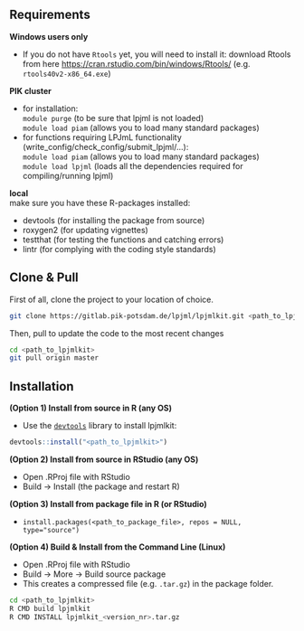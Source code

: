 ## Requirements

**Windows users only**
- If you do not have `Rtools` yet, you will need to install it: download Rtools from here https://cran.rstudio.com/bin/windows/Rtools/ (e.g. `rtools40v2-x86_64.exe`)

**PIK cluster**  
- for installation:  
    `module purge` (to be sure that lpjml is not loaded)  
    `module load piam` (allows you to load many standard packages)  
- for functions requiring LPJmL functionality (write_config/check_config/submit_lpjml/...):  
    `module load piam` (allows you to load many standard packages)  
    `module load lpjml` (loads all the dependencies required for compiling/running lpjml)  

**local**  
make sure you have these R-packages installed:  
- devtools (for installing the package from source)
- roxygen2 (for updating vignettes)  
- testthat (for testing the functions and catching errors)  
- lintr (for complying with the coding style standards)  


## Clone & Pull

First of all, clone the project to your location of choice.

```bash
git clone https://gitlab.pik-potsdam.de/lpjml/lpjmlkit.git <path_to_lpjmlkit>
```

Then, pull to update the code to the most recent changes

```bash
cd <path_to_lpjmlkit>
git pull origin master
```

## Installation

**(Option 1) Install from source in R (any OS)**  
- Use the [`devtools`](https://rawgit.com/rstudio/cheatsheets/master/package-development.pdf) library to install lpjmlkit:
```R
devtools::install("<path_to_lpjmlkit>")
```

**(Option 2) Install from source in RStudio (any OS)**  
- Open .RProj file with RStudio  
- Build -> Install (the package and restart R)

**(Option 3) Install from package file in R (or RStudio)**  
- `install.packages(<path_to_package_file>, repos = NULL, type="source")`

**(Option 4) Build & Install from the Command Line (Linux)**  

- Open .RProj file with RStudio  
- Build -> More -> Build source package  
- This creates a compressed file (e.g. `.tar.gz`) in the package folder. 

```bash
cd <path_to_lpjmlkit>
R CMD build lpjmlkit
R CMD INSTALL lpjmlkit_<version_nr>.tar.gz
```
